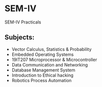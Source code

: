 # SEM-IV
SEM-IV Practicals

## Subjects: 
- Vector Calculus, Statistics & Probability
- Embedded Operating Systems 
- 19IT207 Microprocessor & Microcontroller
- Data Communication and Networking
- Database Management System
- Introduction to Ethical hacking 
- Robotics Process Automation 

